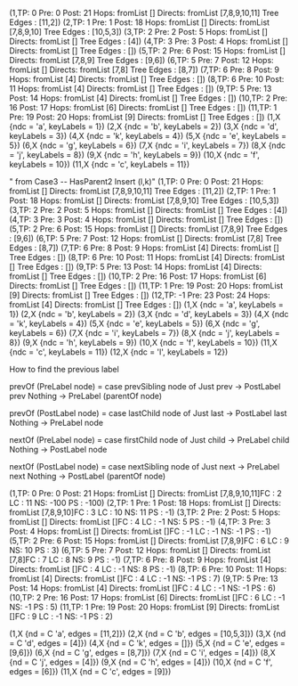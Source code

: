 (1,TP: 0 Pre: 0 Post:  21 Hops: fromList [] Directs:  fromList [7,8,9,10,11] Tree Edges : [11,2])
(2,TP: 1 Pre: 1 Post:  18 Hops: fromList [] Directs:  fromList [7,8,9,10] Tree Edges : [10,5,3])
(3,TP: 2 Pre: 2 Post:  5 Hops: fromList [] Directs:  fromList [] Tree Edges : [4])
(4,TP: 3 Pre: 3 Post:  4 Hops: fromList [] Directs:  fromList [] Tree Edges : [])
(5,TP: 2 Pre: 6 Post:  15 Hops: fromList [] Directs:  fromList [7,8,9] Tree Edges : [9,6])
(6,TP: 5 Pre: 7 Post:  12 Hops: fromList [] Directs:  fromList [7,8] Tree Edges : [8,7])
(7,TP: 6 Pre: 8 Post:  9 Hops: fromList [4] Directs:  fromList [] Tree Edges : [])
(8,TP: 6 Pre: 10 Post:  11 Hops: fromList [4] Directs:  fromList [] Tree Edges : [])
(9,TP: 5 Pre: 13 Post:  14 Hops: fromList [4] Directs:  fromList [] Tree Edges : [])
(10,TP: 2 Pre: 16 Post:  17 Hops: fromList [6] Directs:  fromList [] Tree Edges : [])
(11,TP: 1 Pre: 19 Post:  20 Hops: fromList [9] Directs:  fromList [] Tree Edges : [])
(1,X {ndc = 'a', keyLabels = 1})
(2,X {ndc = 'b', keyLabels = 2})
(3,X {ndc = 'd', keyLabels = 3})
(4,X {ndc = 'k', keyLabels = 4})
(5,X {ndc = 'e', keyLabels = 5})
(6,X {ndc = 'g', keyLabels = 6})
(7,X {ndc = 'i', keyLabels = 7})
(8,X {ndc = 'j', keyLabels = 8})
(9,X {ndc = 'h', keyLabels = 9})
(10,X {ndc = 'f', keyLabels = 10})
(11,X {ndc = 'c', keyLabels = 11})




" from Case3 -- HasParent2 Insert (l,k)"
(1,TP: 0 Pre: 0 Post:  21 Hops: fromList [] Directs:  fromList [7,8,9,10,11] Tree Edges : [11,2])
(2,TP: 1 Pre: 1 Post:  18 Hops: fromList [] Directs:  fromList [7,8,9,10] Tree Edges : [10,5,3])
(3,TP: 2 Pre: 2 Post:  5 Hops: fromList [] Directs:  fromList [] Tree Edges : [4])
(4,TP: 3 Pre: 3 Post:  4 Hops: fromList [] Directs:  fromList [] Tree Edges : [])
(5,TP: 2 Pre: 6 Post:  15 Hops: fromList [] Directs:  fromList [7,8,9] Tree Edges : [9,6])
(6,TP: 5 Pre: 7 Post:  12 Hops: fromList [] Directs:  fromList [7,8] Tree Edges : [8,7])
(7,TP: 6 Pre: 8 Post:  9 Hops: fromList [4] Directs:  fromList [] Tree Edges : [])
(8,TP: 6 Pre: 10 Post:  11 Hops: fromList [4] Directs:  fromList [] Tree Edges : [])
(9,TP: 5 Pre: 13 Post:  14 Hops: fromList [4] Directs:  fromList [] Tree Edges : [])
(10,TP: 2 Pre: 16 Post:  17 Hops: fromList [6] Directs:  fromList [] Tree Edges : [])
(11,TP: 1 Pre: 19 Post:  20 Hops: fromList [9] Directs:  fromList [] Tree Edges : [])
(12,TP: -1 Pre: 23 Post:  24 Hops: fromList [4] Directs:  fromList [] Tree Edges : [])
(1,X {ndc = 'a', keyLabels = 1})
(2,X {ndc = 'b', keyLabels = 2})
(3,X {ndc = 'd', keyLabels = 3})
(4,X {ndc = 'k', keyLabels = 4})
(5,X {ndc = 'e', keyLabels = 5})
(6,X {ndc = 'g', keyLabels = 6})
(7,X {ndc = 'i', keyLabels = 7})
(8,X {ndc = 'j', keyLabels = 8})
(9,X {ndc = 'h', keyLabels = 9})
(10,X {ndc = 'f', keyLabels = 10})
(11,X {ndc = 'c', keyLabels = 11})
(12,X {ndc = 'l', keyLabels = 12})







 How to find the previous label

prevOf (PreLabel node) = case prevSibling node of
    Just prev -> PostLabel prev
    Nothing -> PreLabel (parentOf node)

prevOf (PostLabel node) = case lastChild node of
    Just last -> PostLabel last 
    Nothing -> PreLabel node
 


nextOf (PreLabel node) = case firstChild node of
    Just child -> PreLabel child 
    Nothing -> PostLabel node

nextOf (PostLabel node) = case nextSibling node of
    Just next -> PreLabel next
    Nothing -> PostLabel (parentOf node)
 





(1,TP: 0 Pre: 0 Post:  21 Hops: fromList [] Directs:  fromList [7,8,9,10,11]FC : 2 LC :  11 NS: -100 PS : -100)
(2,TP: 1 Pre: 1 Post:  18 Hops: fromList [] Directs:  fromList [7,8,9,10]FC : 3 LC :  10 NS: 11 PS : -1)
(3,TP: 2 Pre: 2 Post:  5 Hops: fromList [] Directs:  fromList []FC : 4 LC :  -1 NS: 5 PS : -1)
(4,TP: 3 Pre: 3 Post:  4 Hops: fromList [] Directs:  fromList []FC : -1 LC :  -1 NS: -1 PS : -1)
(5,TP: 2 Pre: 6 Post:  15 Hops: fromList [] Directs:  fromList [7,8,9]FC : 6 LC :  9 NS: 10 PS : 3)
(6,TP: 5 Pre: 7 Post:  12 Hops: fromList [] Directs:  fromList [7,8]FC : 7 LC :  8 NS: 9 PS : -1)
(7,TP: 6 Pre: 8 Post:  9 Hops: fromList [4] Directs:  fromList []FC : 4 LC :  -1 NS: 8 PS : -1)
(8,TP: 6 Pre: 10 Post:  11 Hops: fromList [4] Directs:  fromList []FC : 4 LC :  -1 NS: -1 PS : 7)
(9,TP: 5 Pre: 13 Post:  14 Hops: fromList [4] Directs:  fromList []FC : 4 LC :  -1 NS: -1 PS : 6)
(10,TP: 2 Pre: 16 Post:  17 Hops: fromList [6] Directs:  fromList []FC : 6 LC :  -1 NS: -1 PS : 5)
(11,TP: 1 Pre: 19 Post:  20 Hops: fromList [9] Directs:  fromList []FC : 9 LC :  -1 NS: -1 PS : 2)



(1,X {nd = C 'a', edges = [11,2]})
(2,X {nd = C 'b', edges = [10,5,3]})
(3,X {nd = C 'd', edges = [4]})
(4,X {nd = C 'k', edges = []})
(5,X {nd = C 'e', edges = [9,6]})
(6,X {nd = C 'g', edges = [8,7]})
(7,X {nd = C 'i', edges = [4]})
(8,X {nd = C 'j', edges = [4]})
(9,X {nd = C 'h', edges = [4]})
(10,X {nd = C 'f', edges = [6]})
(11,X {nd = C 'c', edges = [9]})